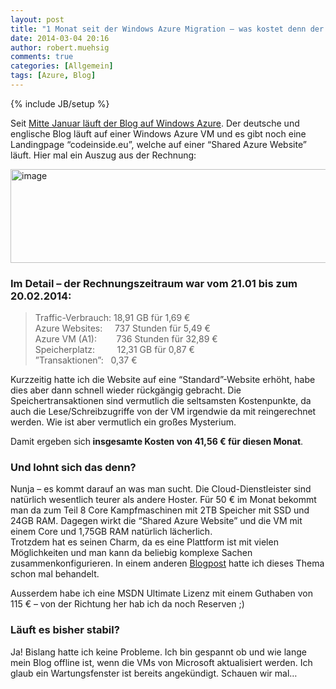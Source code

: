 ```yaml
---
layout: post
title: "1 Monat seit der Windows Azure Migration – was kostet denn der Spaß?"
date: 2014-03-04 20:16
author: robert.muehsig
comments: true
categories: [Allgemein]
tags: [Azure, Blog]
---
```

{% include JB/setup %}
<p>Seit <a href="http://blog.codeinside.eu/2014/02/01/umzug-auf-windows-azure-vms-wordpress-migration-dns-nderungen/">Mitte Januar läuft der Blog auf Windows Azure</a>. Der deutsche und englische Blog läuft auf einer Windows Azure VM und es gibt noch eine Landingpage “codeinside.eu”, welche auf einer “Shared Azure Website” läuft. Hier mal ein Auszug aus der Rechnung:</p> <p><a href="{{BASE_PATH}}/assets/wp-images/image1996.png"><img title="image" style="border-top: 0px; border-right: 0px; background-image: none; border-bottom: 0px; padding-top: 0px; padding-left: 0px; border-left: 0px; display: inline; padding-right: 0px" border="0" alt="image" src="{{BASE_PATH}}/assets/wp-images/image_thumb1132.png" width="570" height="150"></a></p> <h3>Im Detail – der Rechnungszeitraum war vom 21.01 bis zum 20.02.2014:</h3> <blockquote> <p>Traffic-Verbrauch: 18,91 GB für 1,69 €<br>Azure Websites:&nbsp;&nbsp;&nbsp;&nbsp; 737 Stunden für 5,49 €<br>Azure VM (A1):&nbsp;&nbsp;&nbsp;&nbsp;&nbsp;&nbsp;&nbsp; 736 Stunden für 32,89 €<br>Speicherplatz:&nbsp;&nbsp;&nbsp;&nbsp;&nbsp;&nbsp;&nbsp;&nbsp; 12,31 GB für 0,87 €<br>”Transaktionen”:&nbsp;&nbsp; 0,37 €</p></blockquote> <p>Kurzzeitig hatte ich die Website auf eine “Standard”-Website erhöht, habe dies aber dann schnell wieder rückgängig gebracht. Die Speichertransaktionen sind vermutlich die seltsamsten Kostenpunkte, da auch die Lese/Schreibzugriffe von der VM irgendwie da mit reingerechnet werden. Wie ist aber vermutlich ein großes Mysterium.</p> <p>Damit ergeben sich<strong> insgesamte Kosten von 41,56 € für diesen Monat</strong>. </p> <h3>Und lohnt sich das denn?</h3> <p>Nunja – es kommt darauf an was man sucht. Die Cloud-Dienstleister sind natürlich wesentlich teurer als andere Hoster. Für 50 € im Monat bekommt man da zum Teil 8 Core Kampfmaschinen mit 2TB Speicher mit SSD und 24GB RAM. Dagegen wirkt die “Shared Azure Website” und die VM mit einem Core und 1,75GB RAM natürlich lächerlich. <br>Trotzdem hat es seinen Charm, da es eine Plattform ist mit vielen Möglichkeiten und man kann da beliebig komplexe Sachen zusammenkonfigurieren. In einem anderen <a href="http://blog.codeinside.eu/2012/03/09/cloud-computing-vs-traditionelle-hoster-fr-eine-web-app/">Blogpost</a> hatte ich dieses Thema schon mal behandelt.</p> <p>Ausserdem habe ich eine MSDN Ultimate Lizenz mit einem Guthaben von 115 € – von der Richtung her hab ich da noch Reserven ;)</p> <h3>Läuft es bisher stabil?</h3> <p>Ja! Bislang hatte ich keine Probleme. Ich bin gespannt ob und wie lange mein Blog offline ist, wenn die VMs von Microsoft aktualisiert werden. Ich glaub ein Wartungsfenster ist bereits angekündigt. Schauen wir mal…</p>
